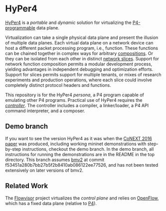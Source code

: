 # HyPer4

[HyPer4][1] is a *portable* and *dynamic* solution for virtualizing the [P4-programmable][2] data plane.

Virtualization can take a single physical data plane and present the illusion of multiple data planes.
Each virtual data plane on a network device can host a different packet processing program, i.e., function.
These functions can be chained together in complex ways for arbitrary [compositions][3].
Or they can be isolated from each other in distinct [network slices][4].
Support for network function composition permits a modular development process, yielding advantages in independent debugging and optimization efforts.
Support for slices permits support for multiple tenants, or mixes of research experiments and production operations, where each slice could involve completely distinct protocol headers and functions.

This repository is for the HyPer4 *persona*, a P4 program capable of emulating other P4 programs.
Practical use of HyPer4 requires the [*controller*][5].  The controller includes a compiler, a linker/loader, a P4 API command interpreter, and a composer.

## Demo branch

If you want to see the version HyPer4 as it was when the [CoNEXT 2016 paper][1] was produced, including working mininet demonstrations with step-by-step instructions, checkout the demo branch.
In the demo branch, all instructions for running the demonstrations are in the README in the top directory.
This branch assumes [bmv2][6] at commit f53451a280b7bb27b5f2b8410ab086122ee77526, and has not been tested extensively on later versions of bmv2.

## Related Work

The [Flowvisor][4] project virtualizes the *control plane* and relies on [OpenFlow][7], which has a fixed data plane (relative to [P4][2]).

[References]: #

[1]: http://dl.acm.org/citation.cfm?id=2999607 "HyPer4: Using P4 to Virtualize the Programmable Data Plane"
[2]: http://arxiv.org/pdf/1312.1719.pdf "P4: Programming Protocol Independent Packet Processors"
[3]: https://www.usenix.org/system/files/conference/nsdi13/nsdi13-final232.pdf "Composing Software Defined Networks"
[4]: http://archive.openflow.org/downloads/technicalreports/openflow-tr-2009-1-flowvisor.pdf "FlowVisor: A Network Virtualization Layer"
[5]: https://gitlab.flux.utah.edu/hp4/hp4-ctrl.git "HyPer4 Controller"
[6]: https://github.com/p4lang/behavioral-model/ "Behavioral Model Repository"
[7]: http://www3.cs.stonybrook.edu/~vyas/teaching/CSE_534/Spring13/papers/OpenFlow.pdf "OpenFlow: Enabling Innovation in Campus Networks"
